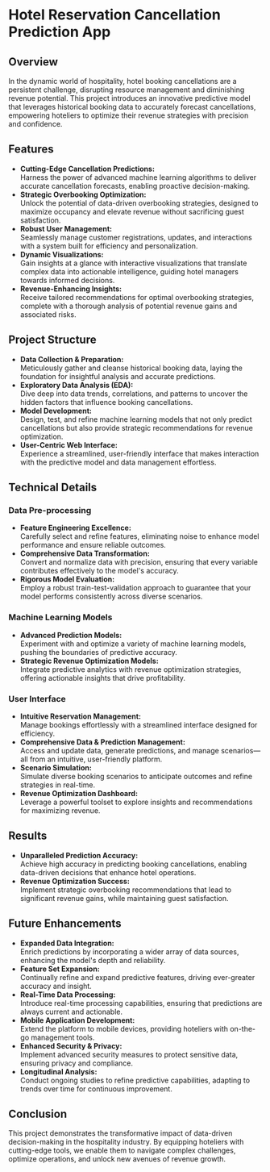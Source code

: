 # Hotel Reservation Cancellation Prediction App

## Overview
In the dynamic world of hospitality, hotel booking cancellations are a persistent challenge, disrupting resource management and diminishing revenue potential. This project introduces an innovative predictive model that leverages historical booking data to accurately forecast cancellations, empowering hoteliers to optimize their revenue strategies with precision and confidence.

## Features
- **Cutting-Edge Cancellation Predictions:**  
  Harness the power of advanced machine learning algorithms to deliver accurate cancellation forecasts, enabling proactive decision-making.
- **Strategic Overbooking Optimization:**  
  Unlock the potential of data-driven overbooking strategies, designed to maximize occupancy and elevate revenue without sacrificing guest satisfaction.
- **Robust User Management:**  
  Seamlessly manage customer registrations, updates, and interactions with a system built for efficiency and personalization.
- **Dynamic Visualizations:**  
  Gain insights at a glance with interactive visualizations that translate complex data into actionable intelligence, guiding hotel managers towards informed decisions.
- **Revenue-Enhancing Insights:**  
  Receive tailored recommendations for optimal overbooking strategies, complete with a thorough analysis of potential revenue gains and associated risks.

## Project Structure
- **Data Collection & Preparation:**  
  Meticulously gather and cleanse historical booking data, laying the foundation for insightful analysis and accurate predictions.
- **Exploratory Data Analysis (EDA):**  
  Dive deep into data trends, correlations, and patterns to uncover the hidden factors that influence booking cancellations.
- **Model Development:**  
  Design, test, and refine machine learning models that not only predict cancellations but also provide strategic recommendations for revenue optimization.
- **User-Centric Web Interface:**  
  Experience a streamlined, user-friendly interface that makes interaction with the predictive model and data management effortless.

## Technical Details

### Data Pre-processing
- **Feature Engineering Excellence:**  
  Carefully select and refine features, eliminating noise to enhance model performance and ensure reliable outcomes.
- **Comprehensive Data Transformation:**  
  Convert and normalize data with precision, ensuring that every variable contributes effectively to the model's accuracy.
- **Rigorous Model Evaluation:**  
  Employ a robust train-test-validation approach to guarantee that your model performs consistently across diverse scenarios.

### Machine Learning Models
- **Advanced Prediction Models:**  
  Experiment with and optimize a variety of machine learning models, pushing the boundaries of predictive accuracy.
- **Strategic Revenue Optimization Models:**  
  Integrate predictive analytics with revenue optimization strategies, offering actionable insights that drive profitability.

### User Interface
- **Intuitive Reservation Management:**  
  Manage bookings effortlessly with a streamlined interface designed for efficiency.
- **Comprehensive Data & Prediction Management:**  
  Access and update data, generate predictions, and manage scenarios—all from an intuitive, user-friendly platform.
- **Scenario Simulation:**  
  Simulate diverse booking scenarios to anticipate outcomes and refine strategies in real-time.
- **Revenue Optimization Dashboard:**  
  Leverage a powerful toolset to explore insights and recommendations for maximizing revenue.

## Results
- **Unparalleled Prediction Accuracy:**  
  Achieve high accuracy in predicting booking cancellations, enabling data-driven decisions that enhance hotel operations.
- **Revenue Optimization Success:**  
  Implement strategic overbooking recommendations that lead to significant revenue gains, while maintaining guest satisfaction.

## Future Enhancements
- **Expanded Data Integration:**  
  Enrich predictions by incorporating a wider array of data sources, enhancing the model's depth and reliability.
- **Feature Set Expansion:**  
  Continually refine and expand predictive features, driving ever-greater accuracy and insight.
- **Real-Time Data Processing:**  
  Introduce real-time processing capabilities, ensuring that predictions are always current and actionable.
- **Mobile Application Development:**  
  Extend the platform to mobile devices, providing hoteliers with on-the-go management tools.
- **Enhanced Security & Privacy:**  
  Implement advanced security measures to protect sensitive data, ensuring privacy and compliance.
- **Longitudinal Analysis:**  
  Conduct ongoing studies to refine predictive capabilities, adapting to trends over time for continuous improvement.

## Conclusion
This project demonstrates the transformative impact of data-driven decision-making in the hospitality industry. By equipping hoteliers with cutting-edge tools, we enable them to navigate complex challenges, optimize operations, and unlock new avenues of revenue growth.
